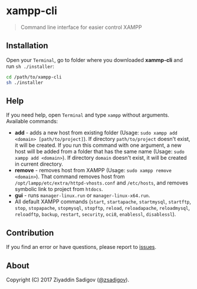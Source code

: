 # xampp-cli
>Command line interface for easier control XAMPP

## Installation
Open your `Terminal`, go to folder where you downloaded **xammp-cli** and run `sh ./installer`:
```bash
cd /path/to/xampp-cli
sh ./installer
```

## Help
If you need help, open `Terminal` and type `xampp` without arguments. Available commands:
* **add** - adds a new host from existing folder (Usage: `sudo xampp add <domain> [path/to/project]`). If directory `path/to/project` doesn't exist, it will be created. If you run this command with one argument, a new host will be added from a folder that has the same name (Usage: `sudo xampp add <domain>`). If directory `domain` doesn't exist, it will be created in current directory.
* **remove** - removes host from XAMPP (Usage: `sudo xampp remove <domain>`). That command removes host from `/opt/lampp/etc/extra/httpd-vhosts.conf` and `/etc/hosts`, and removes symbolic link to project from `htdocs`.
* **gui** - runs `manager-linux.run` or `manager-linux-x64.run`.
* All default XAMPP commands (`start`, `startapache`, `startmysql`, `startftp`, `stop`, `stopapache`, `stopmysql`, `stopftp`, `reload`, `reloadapache`, `reloadmysql`, `reloadftp`, `backup`, `restart`, `security`, `oci8`, `enablessl`, `disablessl`).

## Contribution

If you find an error or have questions, please report to [issues](https://github.com/ziyaddin/xampp/issues).

## About

Copyright (C) 2017 Ziyaddin Sadigov ([@zsadigov](http://twitter.com/zsadigov)).

